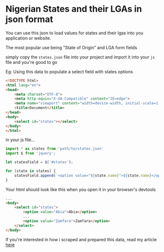 # Nigerian States and their LGAs in json format
You can use this json to load values for states and their lgas into you application or website.

The most popular use being "State of Origin" and LGA form fields

simply copy the `states.json` file into your project and import it into your `js` file and you're good to go

Eg: Using this data to populate a select field with states options
```html
<!DOCTYPE html>
<html lang="en">
<head>
    <meta charset="UTF-8">
    <meta http-equiv="X-UA-Compatible" content="IE=edge">
    <meta name="viewport" content="width=device-width, initial-scale=1.0">
    <title>Document</title>
</head>
<body>
    <select id="states"></select>
</body>
</html>
```

in your js file...
```js
import * as states from 'path/to/states.json'
import $ from 'jquery';

let statesField = $('#states');

for (state in states) {
    statesField.append(`<option value="${state.name}">${state.name}</option>`);
}
```

Your html should look like this when you open it in your browser's devtools
```html
...
<body>
    <select id="states">
        <option value="Abia">Abia</option>
        ...
        <option value="Zamfara">Zamfara</option>
    </select>
</body>
```

If you're interested in how i scraped and prepared this data, read my article [here](https://jeffreyon.hashnode.dev/heres-a-big-fat-list-of-nigerian-states-and-their-lgas-in-json-for-your-projects)
